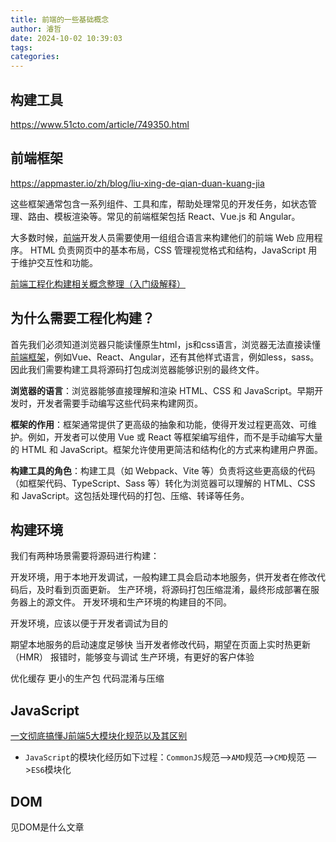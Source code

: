 ```yaml
---
title: 前端的一些基础概念
author: 濬哲
date: 2024-10-02 10:39:03
tags:
categories:
---
```


## 构建工具

https://www.51cto.com/article/749350.html

## 前端框架

https://appmaster.io/zh/blog/liu-xing-de-qian-duan-kuang-jia

这些框架通常包含一系列组件、工具和库，帮助处理常见的开发任务，如状态管理、路由、模板渲染等。常见的前端框架包括 React、Vue.js 和 Angular。



大多数时候，[前端](https://appmaster.io/zh/blog/qian-duan-kai-fa-de-ji-chu)开发人员需要使用一组组合语言来构建他们的前端 Web 应用程序。 HTML 负责网页中的基本布局，CSS 管理视觉格式和结构，JavaScript 用于维护交互性和功能。





[前端工程化构建相关概念整理（入门级解释）](https://blog.csdn.net/weixin_45853098/article/details/134065410)

## 为什么需要工程化构建？

首先我们必须知道浏览器只能读懂原生html，js和css语言，浏览器无法直接读懂[前端框架](https://so.csdn.net/so/search?q=前端框架&spm=1001.2101.3001.7020)，例如Vue、React、Angular，还有其他样式语言，例如less，sass。因此我们需要构建工具将源码打包成浏览器能够识别的最终文件。



**浏览器的语言**：浏览器能够直接理解和渲染 HTML、CSS 和 JavaScript。早期开发时，开发者需要手动编写这些代码来构建网页。

**框架的作用**：框架通常提供了更高级的抽象和功能，使得开发过程更高效、可维护。例如，开发者可以使用 Vue 或 React 等框架编写组件，而不是手动编写大量的 HTML 和 JavaScript。框架允许使用更简洁和结构化的方式来构建用户界面。

**构建工具的角色**：构建工具（如 Webpack、Vite 等）负责将这些更高级的代码（如框架代码、TypeScript、Sass 等）转化为浏览器可以理解的 HTML、CSS 和 JavaScript。这包括处理代码的打包、压缩、转译等任务。



## 构建环境

我们有两种场景需要将源码进行构建：

开发环境，用于本地开发调试，一般构建工具会启动本地服务，供开发者在修改代码后，及时看到页面更新。
生产环境，将源码打包压缩混淆，最终形成部署在服务器上的源文件。
开发环境和生产环境的构建目的不同。

开发环境，应该以便于开发者调试为目的

期望本地服务的启动速度足够快
当开发者修改代码，期望在页面上实时热更新（HMR）
报错时，能够变与调试
生产环境，有更好的客户体验

优化缓存
更小的生产包
代码混淆与压缩





## JavaScript

[一文彻底搞懂J前端5大模块化规范以及其区别](https://www.cnblogs.com/echoyya/p/14577243.html)

- `JavaScript`的模块化经历如下过程：`CommonJS`规范—>`AMD`规范—>`CMD`规范 —>`ES6`模块化





## DOM

见DOM是什么文章
